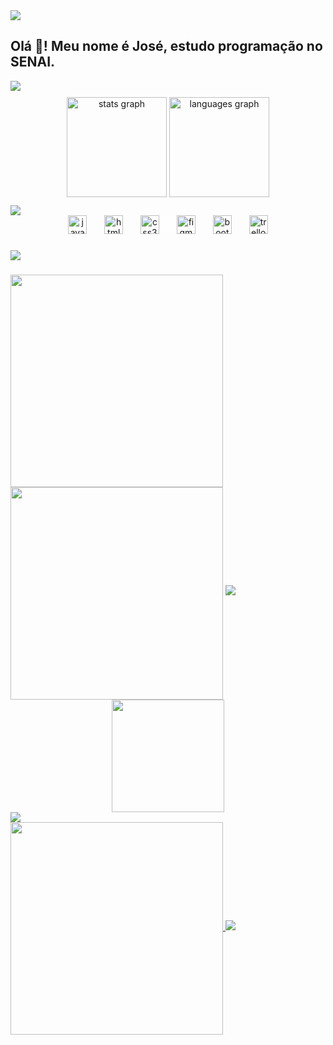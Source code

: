 
<img src="https://user-images.githubusercontent.com/73097560/115834477-dbab4500-a447-11eb-908a-139a6edaec5c.gif">
<h2 align="left">Olá 👋! Meu nome é José, estudo programação no SENAI.</h2>
<img src="https://user-images.githubusercontent.com/73097560/115834477-dbab4500-a447-11eb-908a-139a6edaec5c.gif">



<div align="center" class="primeiraSessao" bgcolor="red" style="padding: 10px;">
  <img class="coisastatus" src="https://github-readme-stats.vercel.app/api?username=naasdd&hide_title=false&hide_rank=false&show_icons=true&include_all_commits=true&count_private=true&disable_animations=false&theme=dark&locale=en&hide_border=true" height="160" alt="stats graph"  />
  <img class="coisastatus" src="https://github-readme-stats.vercel.app/api/top-langs?username=naasdd&locale=en&hide_title=false&layout=compact&card_width=320&langs_count=5&&theme=dark&hide_border=true" height="160" alt="languages graph"  />
</div>

<img src="https://user-images.githubusercontent.com/73097560/115834477-dbab4500-a447-11eb-908a-139a6edaec5c.gif">

  <div align="center">
    <img class="iconJS" src="https://img.shields.io/badge/JavaScript-F7DF1E?logo=javascript&logoColor=black&style=for-the-badge" height="30" alt="javascript logo"  />
    <img width="20" />
    <img class="iconHTML" src="https://img.shields.io/badge/HTML5-E34F26?logo=html5&logoColor=white&style=for-the-badge" height="30" alt="html5 logo"  />
    <img width="20" />
    <img class="iconCSS" src="https://img.shields.io/badge/CSS3-1572B6?logo=css3&logoColor=white&style=for-the-badge" height="30" alt="css3 logo"  />
    <img width="20" />
    <img class="iconFIGMA" src="https://img.shields.io/badge/Figma-F24E1E?logo=figma&logoColor=white&style=for-the-badge" height="30" alt="figma logo"  />
    <img width="20" />
    <img class="iconBOOTSTRAP" src="https://img.shields.io/badge/Bootstrap-7952B3?logo=bootstrap&logoColor=white&style=for-the-badge" height="30" alt="bootstrap logo"  />
    <img width="20" />
    <img class="iconTRELLO" src="https://img.shields.io/badge/Trello-0052CC?logo=trello&logoColor=white&style=for-the-badge" height="30" alt="trello logo"  />
  </div>

###
<img src="https://user-images.githubusercontent.com/73097560/115834477-dbab4500-a447-11eb-908a-139a6edaec5c.gif">

###

<img align="left" height="340" class="spotify" src="https://spotify-recently-played-readme.vercel.app/api?user=22hwmeaxnuepcj4upfwx6rvci&unique={true|1|on|yes}"/>


  <img align="center"  height="340px" src="https://media.tenor.com/A2UGuAXfHEUAAAAC/cat-laptop.gif">

  
<img src="https://user-images.githubusercontent.com/73097560/115834477-dbab4500-a447-11eb-908a-139a6edaec5c.gif">



<div  align="center" class="divSTATUSFINAL">
<img class="statusFINAL" src="http://github-profile-summary-cards.vercel.app/api/cards/profile-details?username=naasdd&theme=dark" height="180em" /> </div>





<img src="https://user-images.githubusercontent.com/73097560/115834477-dbab4500-a447-11eb-908a-139a6edaec5c.gif">


<div align="center"> <a href="https://github.com/naasdd" target="_blank">

</div>
<img align="center"  height="340px" src="https://media.tenor.com/sQ2eMwPh9v4AAAAC/error-code.gif">
</div>
<img src="https://user-images.githubusercontent.com/73097560/115834477-dbab4500-a447-11eb-908a-139a6edaec5c.gif">



